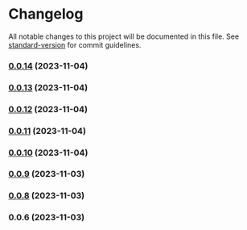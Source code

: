 # Changelog

All notable changes to this project will be documented in this file. See [standard-version](https://github.com/conventional-changelog/standard-version) for commit guidelines.

### [0.0.14](https://github.com/webdev0107/test-ionic-app-flow/compare/0.0.13...0.0.14) (2023-11-04)

### [0.0.13](https://github.com/webdev0107/test-ionic-app-flow/compare/0.0.12...0.0.13) (2023-11-04)

### [0.0.12](https://github.com/webdev0107/test-ionic-app-flow/compare/0.0.11...0.0.12) (2023-11-04)

### [0.0.11](https://github.com/webdev0107/test-ionic-app-flow/compare/0.0.10...0.0.11) (2023-11-04)

### [0.0.10](https://github.com/webdev0107/test-ionic-app-flow/compare/0.0.9...0.0.10) (2023-11-04)

### [0.0.9](https://github.com/webdev0107/test-ionic-app-flow/compare/0.0.8...0.0.9) (2023-11-03)

### [0.0.8](https://github.com/webdev0107/test-ionic-app-flow/compare/0.0.6...0.0.8) (2023-11-03)

### 0.0.6 (2023-11-03)
